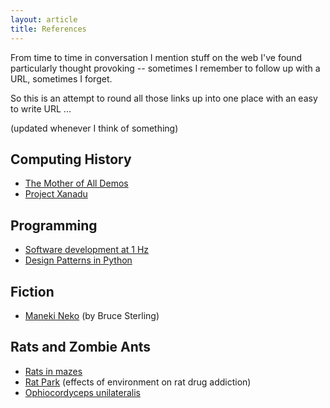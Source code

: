 ```yaml
---
layout: article
title: References
---
```


From time to time in conversation I mention stuff on the web I've
found particularly thought provoking --
sometimes I remember to follow up with a URL, sometimes I forget.

So this is an attempt to round all those links up into one place
with an easy to write URL ...

(updated whenever I think of something)


## Computing History

* [The Mother of All Demos](https://en.wikipedia.org/wiki/The_Mother_of_All_Demos)
* [Project Xanadu](https://en.wikipedia.org/wiki/Project_Xanadu)


## Programming

* [Software development at 1 Hz](https://hackernoon.com/software-development-at-1-hz-5530bb58fc0e)
* [Design Patterns in Python](http://norvig.com/design-patterns/)


## Fiction

* [Maneki Neko](http://www.lightspeedmagazine.com/fiction/maneki-neko/) (by Bruce Sterling)


## Rats and Zombie Ants

* [Rats in mazes](https://www.realclearscience.com/blog/2014/02/the_rat_experiment_you_dont_know_about_but_should.html)
* [Rat Park](https://en.wikipedia.org/wiki/Rat_Park) (effects of environment on rat drug addiction)
* [Ophiocordyceps unilateralis](https://www.theatlantic.com/science/archive/2017/11/how-the-zombie-fungus-takes-over-ants-bodies-to-control-their-minds/545864/)


